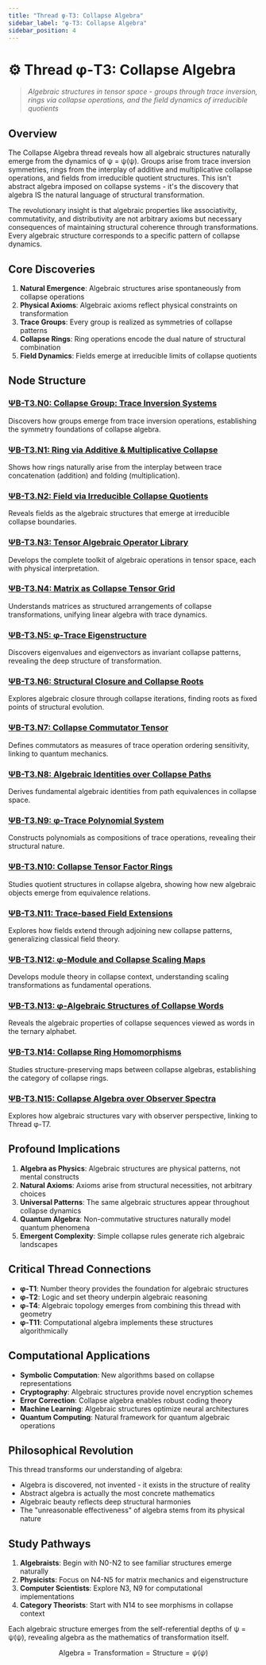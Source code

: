```yaml
---
title: "Thread φ-T3: Collapse Algebra"
sidebar_label: "φ-T3: Collapse Algebra"
sidebar_position: 4
---
```


# ⚙️ Thread φ-T3: Collapse Algebra

> *Algebraic structures in tensor space - groups through trace inversion, rings via collapse operations, and the field dynamics of irreducible quotients*

## Overview

The Collapse Algebra thread reveals how all algebraic structures naturally emerge from the dynamics of ψ = ψ(ψ). Groups arise from trace inversion symmetries, rings from the interplay of additive and multiplicative collapse operations, and fields from irreducible quotient structures. This isn't abstract algebra imposed on collapse systems - it's the discovery that algebra IS the natural language of structural transformation.

The revolutionary insight is that algebraic properties like associativity, commutativity, and distributivity are not arbitrary axioms but necessary consequences of maintaining structural coherence through transformations. Every algebraic structure corresponds to a specific pattern of collapse dynamics.

## Core Discoveries

1. **Natural Emergence**: Algebraic structures arise spontaneously from collapse operations
2. **Physical Axioms**: Algebraic axioms reflect physical constraints on transformation
3. **Trace Groups**: Every group is realized as symmetries of collapse patterns
4. **Collapse Rings**: Ring operations encode the dual nature of structural combination
5. **Field Dynamics**: Fields emerge at irreducible limits of collapse quotients

## Node Structure

### [ΨB-T3.N0: Collapse Group: Trace Inversion Systems](./node-00-collapse-group.md)
Discovers how groups emerge from trace inversion operations, establishing the symmetry foundations of collapse algebra.

### [ΨB-T3.N1: Ring via Additive & Multiplicative Collapse](./node-01-ring-structure.md)
Shows how rings naturally arise from the interplay between trace concatenation (addition) and folding (multiplication).

### [ΨB-T3.N2: Field via Irreducible Collapse Quotients](./node-02-field-quotient.md)
Reveals fields as the algebraic structures that emerge at irreducible collapse boundaries.

### [ΨB-T3.N3: Tensor Algebraic Operator Library](./node-03-operator-library.md)
Develops the complete toolkit of algebraic operations in tensor space, each with physical interpretation.

### [ΨB-T3.N4: Matrix as Collapse Tensor Grid](./node-04-matrix-grid.md)
Understands matrices as structured arrangements of collapse transformations, unifying linear algebra with trace dynamics.

### [ΨB-T3.N5: φ-Trace Eigenstructure](./node-05-eigenstructure.md)
Discovers eigenvalues and eigenvectors as invariant collapse patterns, revealing the deep structure of transformation.

### [ΨB-T3.N6: Structural Closure and Collapse Roots](./node-06-closure-roots.md)
Explores algebraic closure through collapse iterations, finding roots as fixed points of structural evolution.

### [ΨB-T3.N7: Collapse Commutator Tensor](./node-07-commutator.md)
Defines commutators as measures of trace operation ordering sensitivity, linking to quantum mechanics.

### [ΨB-T3.N8: Algebraic Identities over Collapse Paths](./node-08-identities.md)
Derives fundamental algebraic identities from path equivalences in collapse space.

### [ΨB-T3.N9: φ-Trace Polynomial System](./node-09-polynomial-system.md)
Constructs polynomials as compositions of trace operations, revealing their structural nature.

### [ΨB-T3.N10: Collapse Tensor Factor Rings](./node-10-factor-rings.md)
Studies quotient structures in collapse algebra, showing how new algebraic objects emerge from equivalence relations.

### [ΨB-T3.N11: Trace-based Field Extensions](./node-11-field-extension.md)
Explores how fields extend through adjoining new collapse patterns, generalizing classical field theory.

### [ΨB-T3.N12: φ-Module and Collapse Scaling Maps](./node-12-module-scaling.md)
Develops module theory in collapse context, understanding scaling transformations as fundamental operations.

### [ΨB-T3.N13: φ-Algebraic Structures of Collapse Words](./node-13-word-structures.md)
Reveals the algebraic properties of collapse sequences viewed as words in the ternary alphabet.

### [ΨB-T3.N14: Collapse Ring Homomorphisms](./node-14-homomorphisms.md)
Studies structure-preserving maps between collapse algebras, establishing the category of collapse rings.

### [ΨB-T3.N15: Collapse Algebra over Observer Spectra](./node-15-observer-algebra.md)
Explores how algebraic structures vary with observer perspective, linking to Thread φ-T7.

## Profound Implications

1. **Algebra as Physics**: Algebraic structures are physical patterns, not mental constructs
2. **Natural Axioms**: Axioms arise from structural necessities, not arbitrary choices
3. **Universal Patterns**: The same algebraic structures appear throughout collapse dynamics
4. **Quantum Algebra**: Non-commutative structures naturally model quantum phenomena
5. **Emergent Complexity**: Simple collapse rules generate rich algebraic landscapes

## Critical Thread Connections

- **φ-T1**: Number theory provides the foundation for algebraic structures
- **φ-T2**: Logic and set theory underpin algebraic reasoning
- **φ-T4**: Algebraic topology emerges from combining this thread with geometry
- **φ-T11**: Computational algebra implements these structures algorithmically

## Computational Applications

- **Symbolic Computation**: New algorithms based on collapse representations
- **Cryptography**: Algebraic structures provide novel encryption schemes
- **Error Correction**: Collapse algebra enables robust coding theory
- **Machine Learning**: Algebraic structures optimize neural architectures
- **Quantum Computing**: Natural framework for quantum algebraic operations

## Philosophical Revolution

This thread transforms our understanding of algebra:
- Algebra is discovered, not invented - it exists in the structure of reality
- Abstract algebra is actually the most concrete mathematics
- Algebraic beauty reflects deep structural harmonies
- The "unreasonable effectiveness" of algebra stems from its physical nature

## Study Pathways

1. **Algebraists**: Begin with N0-N2 to see familiar structures emerge naturally
2. **Physicists**: Focus on N4-N5 for matrix mechanics and eigenstructure
3. **Computer Scientists**: Explore N3, N9 for computational implementations
4. **Category Theorists**: Start with N14 to see morphisms in collapse context

Each algebraic structure emerges from the self-referential depths of ψ = ψ(ψ), revealing algebra as the mathematics of transformation itself.

$$
\text{Algebra} = \text{Transformation} = \text{Structure} = \psi(\psi)
$$